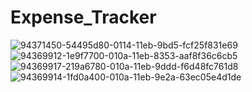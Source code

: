 # Expense_Tracker





![94371450-54495d80-0114-11eb-9bd5-fcf25f831e69](https://user-images.githubusercontent.com/29801657/94393044-a96a8b00-0177-11eb-9019-8866b896983b.png)
![94369912-1e9f7700-010a-11eb-8353-aaf8f36c6cb5](https://user-images.githubusercontent.com/29801657/94393051-ad96a880-0177-11eb-906a-0750b26a260e.png)
![94369917-219a6780-010a-11eb-9ddd-f6d48fc761d8](https://user-images.githubusercontent.com/29801657/94393028-a1125000-0177-11eb-8242-67339deee495.png)
![94369914-1fd0a400-010a-11eb-9e2a-63ec05e4d1de](https://user-images.githubusercontent.com/29801657/94393056-b12a2f80-0177-11eb-806a-91eacaa83799.png)
